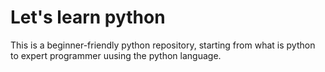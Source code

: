 # Let's learn python

This is a beginner-friendly python repository, starting from what is python to expert programmer uusing the python language.
